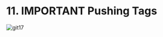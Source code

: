 # 11. IMPORTANT Pushing Tags

![git17](https://user-images.githubusercontent.com/50626798/231838445-46259393-4c72-44f6-93ca-da5d98a535b9.png)
